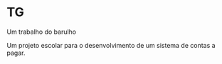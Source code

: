 # TG
Um trabalho do barulho


Um projeto escolar para o desenvolvimento de um sistema de contas a pagar.
